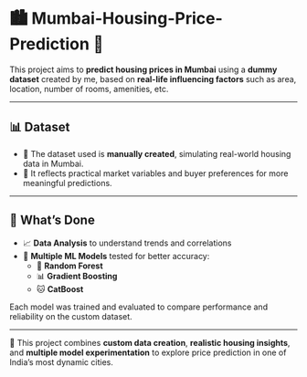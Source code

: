 # 🏙️ Mumbai-Housing-Price-Prediction 🏡

This project aims to **predict housing prices in Mumbai** using a **dummy dataset** created by me, based on **real-life influencing factors** such as area, location, number of rooms, amenities, etc.

---

## 📊 Dataset

- 📁 The dataset used is **manually created**, simulating real-world housing data in Mumbai.  
- 📌 It reflects practical market variables and buyer preferences for more meaningful predictions.

---

## 🧪 What’s Done

- 📈 **Data Analysis** to understand trends and correlations  
- 🤖 **Multiple ML Models** tested for better accuracy:
  - 🌲 **Random Forest**
  - 📊 **Gradient Boosting**
  - 🐱 **CatBoost**

Each model was trained and evaluated to compare performance and reliability on the custom dataset.

---

🎯 This project combines **custom data creation**, **realistic housing insights**, and **multiple model experimentation** to explore price prediction in one of India’s most dynamic cities.
